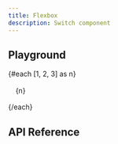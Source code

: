 ```yaml
---
title: Flexbox
description: Switch component
---
```


<script lang="ts">
    import {Card, Flexbox} from '$lib';
    import {docFlexboxPropsDefs} from '$lib/components/Flexbox/Flexbox.props';
    import ApiReference from '$lib-doc/components/ApiReference.svelte';
    import Playground from '$lib-doc/components/Playground.svelte';
    import PlaygroundForm from '$lib-doc/components/PlaygroundForm.svelte';

    let props = {}
</script>

## Playground

<Playground >
    <Card slot="component" size="1" style="width: 100%; height: 100%;">
        <Flexbox {...props}  style="width: 100%; height: 100%;">
            {#each [1, 2, 3] as n}
            <div style="width: 50px; height: 50px; background: var(--accent-9); border-radius: 6px; display: flex; align-items: center; justify-content: center;" data-color="gray">{n}</div>
            {/each}
        </Flexbox>
    </Card>
<PlaygroundForm bind:props schema={docFlexboxPropsDefs} slot="form" />
</Playground>

## API Reference

<ApiReference data={docFlexboxPropsDefs}></ApiReference>
